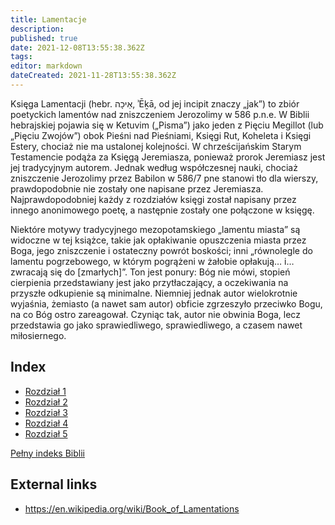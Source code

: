 ```yaml
---
title: Lamentacje
description: 
published: true
date: 2021-12-08T13:55:38.362Z
tags: 
editor: markdown
dateCreated: 2021-11-28T13:55:38.362Z
---
```


Księga Lamentacji (hebr. אֵיכָה, ʾĒḵā, od jej incipit znaczy „jak”) to zbiór poetyckich lamentów nad zniszczeniem Jerozolimy w 586 p.n.e. W Biblii hebrajskiej pojawia się w Ketuvim („Pisma”) jako jeden z Pięciu Megillot (lub „Pięciu Zwojów”) obok Pieśni nad Pieśniami, Księgi Rut, Koheleta i Księgi Estery, chociaż nie ma ustalonej kolejności. W chrześcijańskim Starym Testamencie podąża za Księgą Jeremiasza, ponieważ prorok Jeremiasz jest jej tradycyjnym autorem. Jednak według współczesnej nauki, chociaż zniszczenie Jerozolimy przez Babilon w 586/7 pne stanowi tło dla wierszy, prawdopodobnie nie zostały one napisane przez Jeremiasza. Najprawdopodobniej każdy z rozdziałów księgi został napisany przez innego anonimowego poetę, a następnie zostały one połączone w księgę.

Niektóre motywy tradycyjnego mezopotamskiego „lamentu miasta” są widoczne w tej książce, takie jak opłakiwanie opuszczenia miasta przez Boga, jego zniszczenie i ostateczny powrót boskości; inni „równolegle do lamentu pogrzebowego, w którym pogrążeni w żałobie opłakują… i… zwracają się do [zmarłych]”. Ton jest ponury: Bóg nie mówi, stopień cierpienia przedstawiany jest jako przytłaczający, a oczekiwania na przyszłe odkupienie są minimalne. Niemniej jednak autor wielokrotnie wyjaśnia, że ​​miasto (a nawet sam autor) obficie zgrzeszyło przeciwko Bogu, na co Bóg ostro zareagował. Czyniąc tak, autor nie obwinia Boga, lecz przedstawia go jako sprawiedliwego, sprawiedliwego, a czasem nawet miłosiernego. 

## Index

- [Rozdział 1](/pl/Bible/Lamentations/1)
- [Rozdział 2](/pl/Bible/Lamentations/2)
- [Rozdział 3](/pl/Bible/Lamentations/3)
- [Rozdział 4](/pl/Bible/Lamentations/4)
- [Rozdział 5](/pl/Bible/Lamentations/5)



[Pełny indeks Biblii](/pl/index/bible)


## External links

- https://en.wikipedia.org/wiki/Book_of_Lamentations